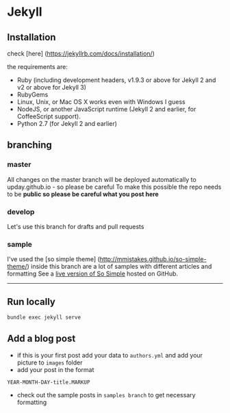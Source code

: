 # Jekyll

## Installation
check [here] (https://jekyllrb.com/docs/installation/)

the requirements are:
* Ruby (including development headers, v1.9.3 or above for Jekyll 2 and v2 or above for Jekyll 3) 
* RubyGems
* Linux, Unix, or Mac OS X works even with Windows I guess
* NodeJS, or another JavaScript runtime (Jekyll 2 and earlier, for CoffeeScript support).
* Python 2.7 (for Jekyll 2 and earlier)

## branching

### master
All changes on the master branch will be deployed automatically to upday.github.io - so please be careful
To make this possible the repo needs to be **public so please be careful what you post here**  
### develop
Let's use this branch for drafts and pull requests
### sample
I've used the [so simple theme] (http://mmistakes.github.io/so-simple-theme/) inside this branch are a lot of samples with different articles and formatting
See a [live version of So Simple](http://mmistakes.github.io/so-simple-theme/) hosted on GitHub.

---

## Run locally 
```bash
bundle exec jekyll serve
```

## Add a blog post
* if this is your first post add your data to `authors.yml` and add your picture to `images` folder
* add your post in the format 
```
YEAR-MONTH-DAY-title.MARKUP
```
* check out the sample posts in `samples branch` to get necessary formatting 

